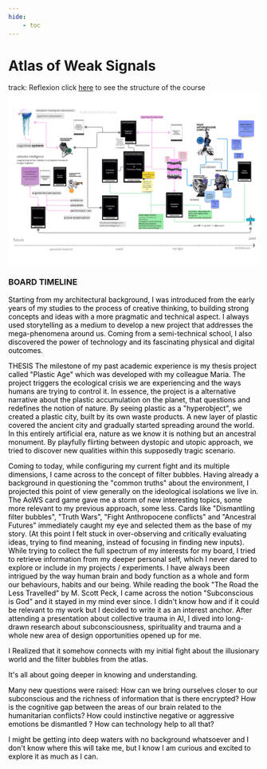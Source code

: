 ```yaml
---
hide:
    - toc
---
```

# Atlas of Weak Signals  
track: Reflexion
click [here](https://fablabbcn.github.io/mdef-docs/academic_year_2022_23/term_1_2022_23/atlas_of_weak_signals_2022_23_%28aows%29/) to see the structure of the course
![](myboard2.jpg)

### BOARD TIMELINE

<FONT COLOR=black>
Starting from my architectural background, I was introduced from the early years of my studies to the process of creative thinking, to building strong concepts and ideas with a more pragmatic and technical aspect. I always used storytelling as a medium to develop a new project that addresses the mega-phenomena around us. Coming from a semi-technical school, I also discovered the power of technology and its fascinating physical and digital outcomes.

THESIS
The milestone of my past academic experience is my thesis project called "Plastic Age" which was
developed with my colleague Maria. The project triggers the ecological crisis we are experiencing and the ways humans are trying to control it. In essence, the project is a alternative narrative about the plastic accumulation on the planet, that questions and redefines the notion of nature. By seeing plastic as a "hyperobject", we created a plastic city, built by its own waste products. A new layer of plastic covered the ancient city and gradually started spreading around the world. In this entirely artificial era, nature as we know it is nothing but an ancestral monument. By playfully flirting between dystopic and utopic approach, we tried to discover new qualities within this supposedly tragic scenario.

Coming to today, while configuring my current fight and its multiple dimensions, I came across to the concept of filter bubbles. Having already a background in questioning the "common truths" about the environment, I projected this point of view generally on the ideological isolations we live in. The AoWS card game gave me a storm of new interesting topics, some more relevant to my previous approach, some less. Cards like "Dismantling filter bubbles", "Truth Wars", "Fight Anthropocene conflicts" and "Ancestral Futures" immediately caught my eye and selected them as the base of my story.
(At this point I felt stuck in over-observing and critically evaluating ideas, trying to find meaning, instead of focusing in finding new inputs).
While trying to collect the full spectrum of my interests for my board, I tried to retrieve information from my deeper personal self, which I never dared to explore or include in my projects / experiments.
I have always been intrigued by the way human brain and body function as a whole and form our behaviours, habits and our being. While reading the book "The Road the Less Travelled" by M. Scott Peck, I came across the notion "Subconscious is God" and it stayed in my mind ever since. I didn't know how and if it could be relevant to my work but I decided to write it as an interest anchor. After attending a presentation about collective trauma in AI, I dived into long-drawn research about subconsciousness, spirituality and trauma and a whole new area of design opportunities opened up for me.  

I Realized that it somehow connects with my initial fight about the illusionary world and the filter bubbles from the atlas.

It's all about going deeper in knowing and understanding.

Many new questions were raised:
How can we bring ourselves closer to our subconscious and the richness of information that is there encrypted?
How is the cognitive gap between the areas of our brain related to the humanitarian conflicts? How could instinctive negative or aggressive emotions be dismantled ?
How can technology help to all that?

I might be getting into deep waters with no background whatsoever and I don't know where this will take me, but I know I am curious and excited to explore it as much as I can.
<FONT COLOR=black>
